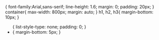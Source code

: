 <!DOCTYPE html>
<html lang="en">
<head>
  <meta charset="UTF-8">
  <meta name="viewport" content="width=device-width, initial-scale=1.0">
  <title>My Resume</title>
</head>
<body>{
  font-family:Arial,sans-serif;
  line-height: 1.6;
  margin: 0;
  padding: 20px;
}
  container{
    max-width: 800px;
    margin: auto;
}
  h1, h2, h3{
    margin-bottom: 10px;
  }
  <ul>{
    list-style-type: none;
    padding: 0;
  }
  <li> {
      margin-bottom: 5px;
  }
    <style>
  </head>
       </section>
        <section>
          <img src="Jordan.jpg" alt="Jordan" width="180" height="170">
  <body>
    <div class="container">
      <header>
        <h1>Francis Benj B. Jordan</h1>
        <p>BSITWMA</p>
      </header>
      <section>
        <h2>contact information</h2>
        <ul>
          <li>2023@fit.edu.ph</li>
          <li>Phone:(63) 9951956028</li>
          <li>LinkedIn: linkedIn.com</li>
          </ul>
      </section>
      <section>
        <h2>Education</h2>
        <ul>
          <li>BSITWMA - FEUTECH, 2023-2024</li>
        </ul>
        </section>
        <section>
          <h2>Experience</h2>
          <h3>BSITWMA</h3>
          <p>Newbie in Html, Css, and Javascript</p>
        </section>
        <section>
          <h2>Skills</h2>
          <ul>
            <li>Html, c++, JavaScript, Css</li>
            <li>framewroks, bootstrap</li>
            <li>other skills: teamwork, can communicate properly, time management</li>
          </ul>
        </section>
        <section>
          <img src="./assets/img/Jordan.jpg" alt="Jordan" width="180" height="170">
        </section>
     </div>
</body>
</html>




